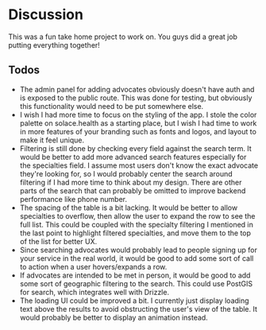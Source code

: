 # Discussion

This was a fun take home project to work on. You guys did a great job putting everything together!

## Todos

- The admin panel for adding advocates obviously doesn't have auth and is exposed to the public route. This was done for testing, but obviously this functionality would need to be put somewhere else.
- I wish I had more time to focus on the styling of the app. I stole the color palette on solace.health as a starting place, but I wish I had time to work in more features of your branding such as fonts and logos, and layout to make it feel unique.
- Filtering is still done by checking every field against the search term. It would be better to add more advanced search features especially for the specialties field. I assume most users don't know the exact advocate they're looking for, so I would probably center the search around filtering if I had more time to think about my design. There are other parts of the search that can probably be omitted to improve backend performance like phone number.
- The spacing of the table is a bit lacking. It would be better to allow specialties to overflow, then allow the user to expand the row to see the full list. This could be coupled with the specialty filtering I mentioned in the last point to highlight filtered specialties, and move them to the top of the list for better UX.
- Since searching advocates would probably lead to people signing up for your service in the real world, it would be good to add some sort of call to action when a user hovers/expands a row.
- If advocates are intended to be met in person, it would be good to add some sort of geographic filtering to the search. This could use PostGIS for search, which integrates well with Drizzle.
- The loading UI could be improved a bit. I currently just display loading text above the results to avoid obstructing the user's view of the table. It would probably be better to display an animation instead.